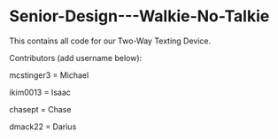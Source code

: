 # Senior-Design---Walkie-No-Talkie
This contains all code for our Two-Way Texting Device.

Contributors (add username below):

mcstinger3 = Michael

ikim0013 = Isaac

chasept = Chase

dmack22 = Darius
